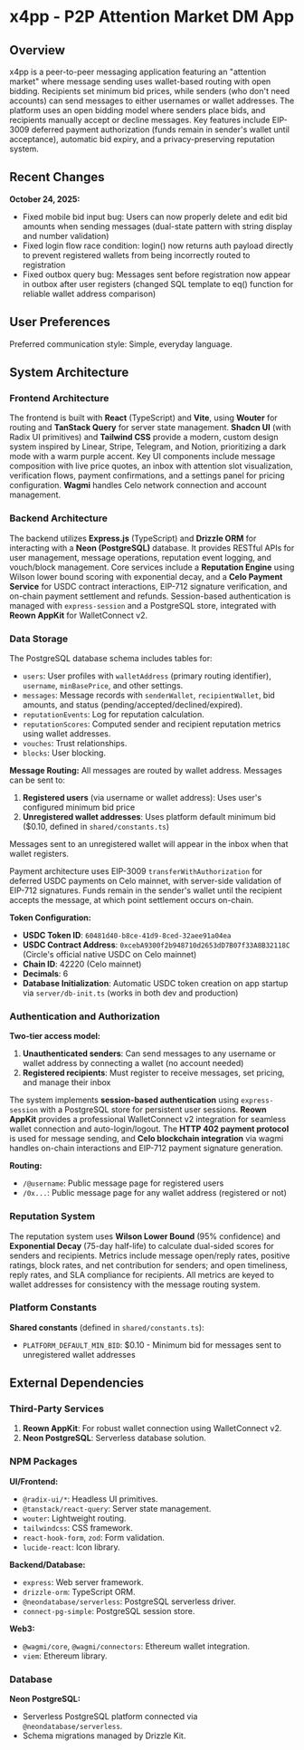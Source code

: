 # x4pp - P2P Attention Market DM App

## Overview

x4pp is a peer-to-peer messaging application featuring an "attention market" where message sending uses wallet-based routing with open bidding. Recipients set minimum bid prices, while senders (who don't need accounts) can send messages to either usernames or wallet addresses. The platform uses an open bidding model where senders place bids, and recipients manually accept or decline messages. Key features include EIP-3009 deferred payment authorization (funds remain in sender's wallet until acceptance), automatic bid expiry, and a privacy-preserving reputation system.

## Recent Changes

**October 24, 2025:**
- Fixed mobile bid input bug: Users can now properly delete and edit bid amounts when sending messages (dual-state pattern with string display and number validation)
- Fixed login flow race condition: login() now returns auth payload directly to prevent registered wallets from being incorrectly routed to registration
- Fixed outbox query bug: Messages sent before registration now appear in outbox after user registers (changed SQL template to eq() function for reliable wallet address comparison)

## User Preferences

Preferred communication style: Simple, everyday language.

## System Architecture

### Frontend Architecture

The frontend is built with **React** (TypeScript) and **Vite**, using **Wouter** for routing and **TanStack Query** for server state management. **Shadcn UI** (with Radix UI primitives) and **Tailwind CSS** provide a modern, custom design system inspired by Linear, Stripe, Telegram, and Notion, prioritizing a dark mode with a warm purple accent. Key UI components include message composition with live price quotes, an inbox with attention slot visualization, verification flows, payment confirmations, and a settings panel for pricing configuration. **Wagmi** handles Celo network connection and account management.

### Backend Architecture

The backend utilizes **Express.js** (TypeScript) and **Drizzle ORM** for interacting with a **Neon (PostgreSQL)** database. It provides RESTful APIs for user management, message operations, reputation event logging, and vouch/block management. Core services include a **Reputation Engine** using Wilson lower bound scoring with exponential decay, and a **Celo Payment Service** for USDC contract interactions, EIP-712 signature verification, and on-chain payment settlement and refunds. Session-based authentication is managed with `express-session` and a PostgreSQL store, integrated with **Reown AppKit** for WalletConnect v2.

### Data Storage

The PostgreSQL database schema includes tables for:
- `users`: User profiles with `walletAddress` (primary routing identifier), `username`, `minBasePrice`, and other settings.
- `messages`: Message records with `senderWallet`, `recipientWallet`, bid amounts, and status (pending/accepted/declined/expired).
- `reputationEvents`: Log for reputation calculation.
- `reputationScores`: Computed sender and recipient reputation metrics using wallet addresses.
- `vouches`: Trust relationships.
- `blocks`: User blocking.

**Message Routing:** All messages are routed by wallet address. Messages can be sent to:
1. **Registered users** (via username or wallet address): Uses user's configured minimum bid price
2. **Unregistered wallet addresses**: Uses platform default minimum bid ($0.10, defined in `shared/constants.ts`)

Messages sent to an unregistered wallet will appear in the inbox when that wallet registers.

Payment architecture uses EIP-3009 `transferWithAuthorization` for deferred USDC payments on Celo mainnet, with server-side validation of EIP-712 signatures. Funds remain in the sender's wallet until the recipient accepts the message, at which point settlement occurs on-chain.

**Token Configuration:**
- **USDC Token ID**: `60481d40-b8ce-41d9-8ced-32aee91a04ea`
- **USDC Contract Address**: `0xcebA9300f2b948710d2653dD7B07f33A8B32118C` (Circle's official native USDC on Celo mainnet)
- **Chain ID**: 42220 (Celo mainnet)
- **Decimals**: 6
- **Database Initialization**: Automatic USDC token creation on app startup via `server/db-init.ts` (works in both dev and production)

### Authentication and Authorization

**Two-tier access model:**
1. **Unauthenticated senders**: Can send messages to any username or wallet address by connecting a wallet (no account needed)
2. **Registered recipients**: Must register to receive messages, set pricing, and manage their inbox

The system implements **session-based authentication** using `express-session` with a PostgreSQL store for persistent user sessions. **Reown AppKit** provides a professional WalletConnect v2 integration for seamless wallet connection and auto-login/logout. The **HTTP 402 payment protocol** is used for message sending, and **Celo blockchain integration** via wagmi handles on-chain interactions and EIP-712 payment signature generation.

**Routing:**
- `/@username`: Public message page for registered users
- `/0x...`: Public message page for any wallet address (registered or not)

### Reputation System

The reputation system uses **Wilson Lower Bound** (95% confidence) and **Exponential Decay** (75-day half-life) to calculate dual-sided scores for senders and recipients. Metrics include message open/reply rates, positive ratings, block rates, and net contribution for senders; and open timeliness, reply rates, and SLA compliance for recipients. All metrics are keyed to wallet addresses for consistency with the message routing system.

### Platform Constants

**Shared constants** (defined in `shared/constants.ts`):
- `PLATFORM_DEFAULT_MIN_BID`: $0.10 - Minimum bid for messages sent to unregistered wallet addresses

## External Dependencies

### Third-Party Services

1.  **Reown AppKit**: For robust wallet connection using WalletConnect v2.
2.  **Neon PostgreSQL**: Serverless database solution.

### NPM Packages

**UI/Frontend:**
-   `@radix-ui/*`: Headless UI primitives.
-   `@tanstack/react-query`: Server state management.
-   `wouter`: Lightweight routing.
-   `tailwindcss`: CSS framework.
-   `react-hook-form`, `zod`: Form validation.
-   `lucide-react`: Icon library.

**Backend/Database:**
-   `express`: Web server framework.
-   `drizzle-orm`: TypeScript ORM.
-   `@neondatabase/serverless`: PostgreSQL serverless driver.
-   `connect-pg-simple`: PostgreSQL session store.

**Web3:**
-   `@wagmi/core`, `@wagmi/connectors`: Ethereum wallet integration.
-   `viem`: Ethereum library.

### Database

**Neon PostgreSQL:**
-   Serverless PostgreSQL platform connected via `@neondatabase/serverless`.
-   Schema migrations managed by Drizzle Kit.